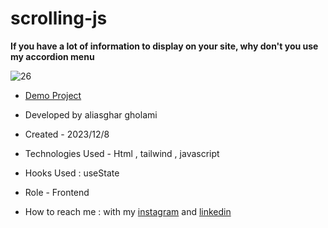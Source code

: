 # scrolling-js

**If you have a lot of information to display on your site, why don't you use my accordion menu**

![26](https://github.com/aliasghardev/scrolling.js/assets/144837096/30ccb1a2-b70b-4c85-bfe0-330fc134fc6d)


- [Demo Project]()

- Developed by aliasghar gholami

- Created - 2023/12/8

- Technologies Used - Html , tailwind , javascript

- Hooks Used : useState 

- Role - Frontend

- How to reach me : with my [instagram](https://www.instagram.com/aliasghar.gholami_dev) and [linkedin](https://www.linkedin.com/in/aliasghar-gholami-a1229a290)
